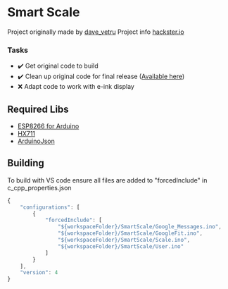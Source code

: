 # Smart Scale

Project originally made by [dave_vetru](https://github.com/davidevertuani) Project info [hackster.io](https://www.hackster.io/daveVertu/make-a-screen-less-google-fit-connected-smart-scale-9a5934)

### Tasks

- ✔️ Get original code to build
- ✔️ Clean up original code for final release ([Available here](https://github.com/Panda-3/SmartScale/releases/tag/v1.0-original))
- ❌ Adapt code to work with e-ink display

## Required Libs

* [ESP8266 for Arduino](https://github.com/esp8266/Arduino)
* [HX711](https://github.com/bogde/HX711)
* [ArduinoJson](https://github.com/bblanchon/ArduinoJson)

## Building

To build with VS code ensure all files are added to "forcedInclude" in c_cpp_properties.json
```javascript
{
    "configurations": [
        {
            "forcedInclude": [
                "${workspaceFolder}/SmartScale/Google_Messages.ino",
                "${workspaceFolder}/SmartScale/GoogleFit.ino",
                "${workspaceFolder}/SmartScale/Scale.ino",
                "${workspaceFolder}/SmartScale/User.ino"
            ]
        }
    ],
    "version": 4
}
```
